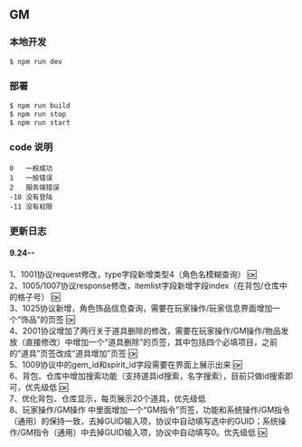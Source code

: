 ## GM

### 本地开发

```bash
$ npm run dev
```

### 部署

```bash
$ npm run build
$ npm run stop
$ npm run start
```

### code 说明

```
0   一般成功  
1   一般错误 
2   服务端错误 
-10 没有登陆  
-11 没有权限  
```

### 更新日志
#### 9.24--    
1、1001协议request修改，type字段新增类型4（角色名模糊查询） 🆗  
2、1005/1007协议response修改，itemlist字段新增字段index（在背包/仓库中的格子号） 🆗  
3、1025协议新增，角色饰品信息查询，需要在玩家操作/玩家信息界面增加一个“饰品”的页签 🆗  
4、2001协议增加了两行关于道具删除的修改，需要在玩家操作/GM操作/物品发放（直接修改）中增加一个“道具删除”的页签，其中包括四个必填项目，之前的“道具”页签改成“道具增加”页签  🆗  
5、1009协议中的gem_id和spirit_id字段需要在界面上展示出来  🆗  
6、背包、仓库中增加搜索功能（支持道具id搜索，名字搜索），目前只做id搜索即可，优先级低 🆗  
7、优化背包、仓库显示，每页展示20个道具，优先级低  
8、玩家操作/GM操作 中里面增加一个“GM指令”页签，功能和系统操作/GM指令（通用）的保持一致，去掉GUID输入项，协议中自动填写选中的GUID；系统操作/GM指令（通用）中去掉GUID输入项，协议中自动填写0。优先级低 🆗  






